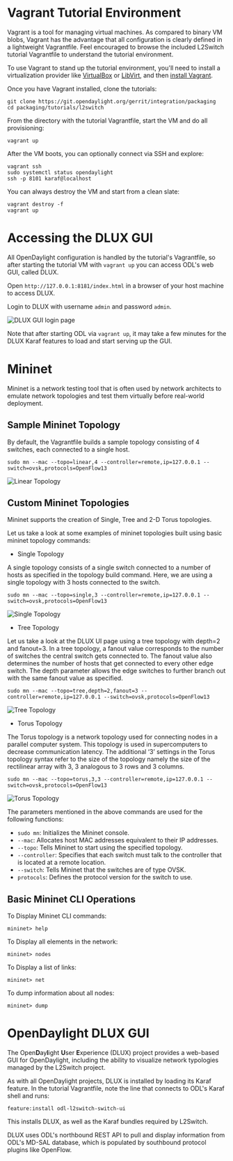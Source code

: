 # Vagrant Tutorial Environment

Vagrant is a tool for managing virtual machines. As compared to binary VM blobs, Vagrant has the
advantage that all configuration is clearly defined in a lightweight Vagrantfile. Feel encouraged to
browse the included L2Switch tutorial Vagrantfile to understand the tutorial environment.

To use Vagrant to stand up the tutorial environment, you'll need to install a virtualization
provider like [VirtualBox][1] or [LibVirt][2], and then [install Vagrant][3].

Once you have Vagrant installed, clone the tutorials:

    git clone https://git.opendaylight.org/gerrit/integration/packaging
    cd packaging/tutorials/l2switch

From the directory with the tutorial Vagrantfile, start the VM and do all provisioning:

    vagrant up

After the VM boots, you can optionally connect via SSH and explore:

    vagrant ssh
    sudo systemctl status opendaylight
    ssh -p 8101 karaf@localhost

You can always destroy the VM and start from a clean slate:

    vagrant destroy -f
    vagrant up

# Accessing the DLUX GUI

All OpenDaylight configuration is handled by the tutorial's Vagrantfile, so after starting
the tutorial VM with `vagrant up` you can access ODL's web GUI, called DLUX.

Open `http://127.0.0.1:8181/index.html` in a browser of your host machine to access DLUX.

Login to DLUX with username `admin` and password `admin`.

![DLUX GUI login page](https://s31.postimg.org/6gdu7vnq3/imageedit_4_7787538837.png)

Note that after starting ODL via `vagrant up`, it may take a few minutes for the DLUX Karaf
features to load and start serving up the GUI.

# Mininet

Mininet is a network testing tool that is often used by network architects to emulate network
topologies and test them virtually before real-world deployment.

## Sample Mininet Topology

By default, the Vagrantfile builds a sample topology consisting of 4 switches, each connected to
a single host.

    sudo mn --mac --topo=linear,4 --controller=remote,ip=127.0.0.1 --switch=ovsk,protocols=OpenFlow13

![Linear Topology](https://s32.postimg.org/jlw4hphzp/imageedit_2_3952319201.png)

## Custom Mininet Topologies

Mininet supports the creation of Single, Tree and 2-D Torus topologies.

Let us take a look at some examples of mininet topologies built using basic mininet topology commands:

* Single Topology

A single topology consists of a single switch connected to a number of hosts as specified in the
topology build command. Here, we are using a single topology with 3 hosts connected to the switch.

    sudo mn --mac --topo=single,3 --controller=remote,ip=127.0.0.1 --switch=ovsk,protocols=OpenFlow13

![Single Topology](https://s32.postimg.org/w1subgbbp/imageedit_4_2391309779.png)

* Tree Topology

Let us take a look at the DLUX UI page using a tree topology with depth=2 and fanout=3. In a tree
topology, a fanout value corresponds to the number of switches the central switch gets connected to.
The fanout value also determines the number of hosts that get connected to every other edge switch.
The depth parameter allows the edge switches to further branch out with the same fanout value
as specified.

    sudo mn --mac --topo=tree,depth=2,fanout=3 --controller=remote,ip=127.0.0.1 --switch=ovsk,protocols=OpenFlow13

![Tree Topology](https://s32.postimg.org/kt33ock8l/imageedit_2_5298056244.png)

* Torus Topology

The Torus topology is a network topology used for connecting nodes in a parallel computer system.
This topology is used in supercomputers to decrease communication latency. The additional ‘3’ settings
in the Torus topology syntax refer to the size of the topology namely the size of the rectilinear
array with 3, 3 analogous to 3 rows and 3 columns.

    sudo mn --mac --topo=torus,3,3 --controller=remote,ip=127.0.0.1 --switch=ovsk,protocols=OpenFlow13

![Torus Topology](https://s32.postimg.org/bvpcckfo5/imageedit_6_6305541411.png)

The parameters mentioned in the above commands are used for the following functions:

* `sudo mn`: Initializes the Mininet console.
* `--mac`: Allocates host MAC addresses equivalent to their IP addresses.
* `--topo`: Tells Mininet to start using the specified topology.
* `--controller`: Specifies that each switch must talk to the controller that is located at a remote location.
* `--switch`: Tells Mininet that the switches are of type OVSK.
* `protocols`: Defines the protocol version for the switch to use.

## Basic Mininet CLI Operations

To Display Mininet CLI commands:

    mininet> help

To Display all elements in the network:

    mininet> nodes

To Display a list of links:

    mininet> net

To dump information about all nodes:

    mininet> dump

# OpenDaylight DLUX GUI

The Open**D**ay**l**ight **U**ser **E**xperience (DLUX) project provides a web-based GUI for
OpenDaylight, including the ability to visualize network typologies managed by the L2Switch
project.

As with all OpenDaylight projects, DLUX is installed by loading its Karaf feature. In the tutorial
Vagrantfile, note the line that connects to ODL's Karaf shell and runs:

    feature:install odl-l2switch-switch-ui

This installs DLUX, as well as the Karaf bundles required by L2Switch.

DLUX uses ODL's northbound REST API to pull and display information from ODL's MD-SAL database,
which is populated by southbound protocol plugins like OpenFlow.

[1]: https://www.virtualbox.org/ "Homepage of Oracle's general-purpose virtualization product"
[2]: http://libvirt.org/ "Homepage of libvirt vitualization API"
[3]: https://www.vagrantup.com/ "Homepage of HashiCorp's development environement buildng tool Vagrant"


